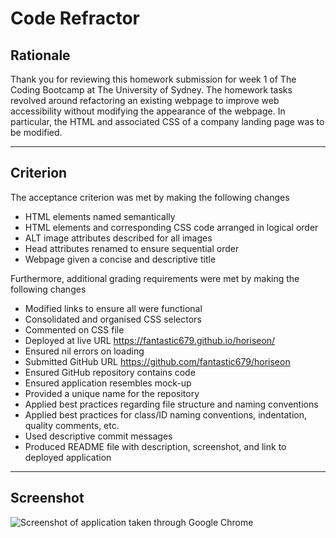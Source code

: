# Code Refractor

## Rationale

Thank you for reviewing this homework submission for week 1 of The Coding Bootcamp at The University of Sydney. The homework tasks revolved around refactoring an existing webpage to improve web accessibility without modifying the appearance of the webpage. In particular, the HTML and associated CSS of a company landing page was to be modified.

---

## Criterion

The acceptance criterion was met by making the following changes
* HTML elements named semantically
* HTML elements and corresponding CSS code arranged in logical order
* ALT image attributes described for all images
* Head attributes renamed to ensure sequential order
* Webpage given a concise and descriptive title

Furthermore, additional grading requirements were met by making the following changes
* Modified links to ensure all were functional
* Consolidated and organised CSS selectors
* Commented on CSS file
* Deployed at live URL https://fantastic679.github.io/horiseon/
* Ensured nil errors on loading
* Submitted GitHub URL https://github.com/fantastic679/horiseon
* Ensured GitHub repository contains code
* Ensured application resembles mock-up
* Provided a unique name for the repository
* Applied best practices regarding file structure and naming conventions
* Applied best practices for class/ID naming conventions, indentation, quality comments, etc.
* Used descriptive commit messages
* Produced README file with description, screenshot, and link to deployed application

---

## Screenshot

![Screenshot of application taken through Google Chrome](/Assets/screenshot.png?raw=true)